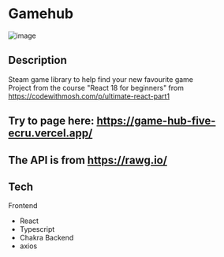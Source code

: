 # Gamehub
![image](https://github.com/martinsletsjoe/game-hub/assets/106916526/d32b255d-b620-421c-9e6a-9503b32d7d13)

## Description
Steam game library to help find your new favourite game <br/>
Project from the course "React 18 for beginners" from https://codewithmosh.com/p/ultimate-react-part1


## Try to page here: https://game-hub-five-ecru.vercel.app/ 
## The API is from https://rawg.io/

## Tech
Frontend
* React
* Typescript
* Chakra
Backend
* axios
